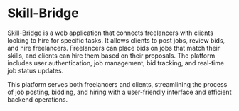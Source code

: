 # Skill-Bridge

Skill-Bridge is a web application that connects freelancers with clients looking to hire for specific tasks. It allows clients to post jobs, review bids, and hire freelancers. Freelancers can place bids on jobs that match their skills, and clients can hire them based on their proposals. The platform includes user authentication, job management, bid tracking, and real-time job status updates.

This platform serves both freelancers and clients, streamlining the process of job posting, bidding, and hiring with a user-friendly interface and efficient backend operations.
